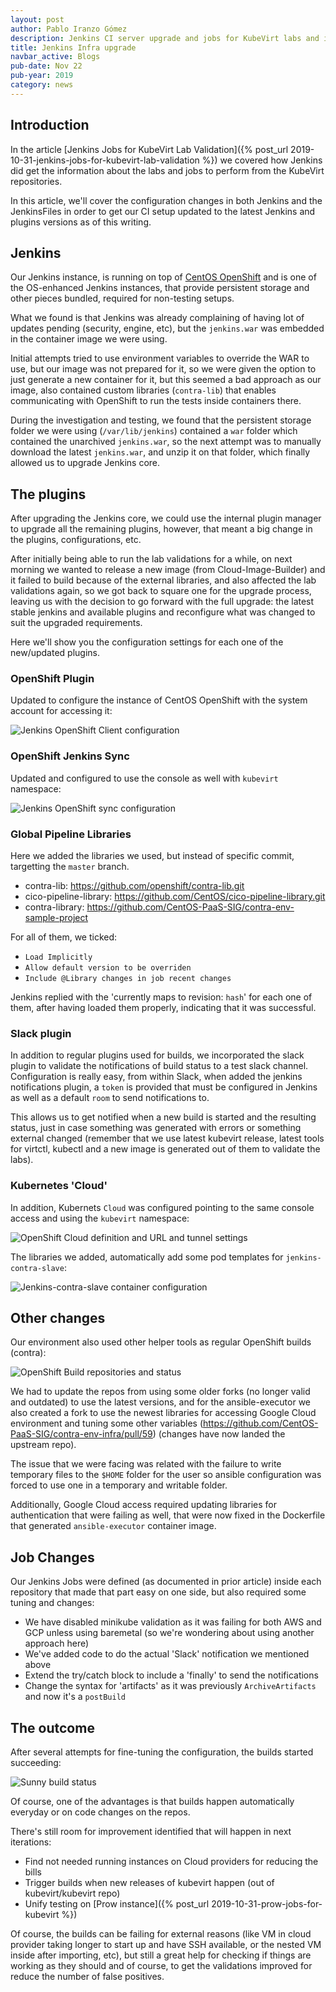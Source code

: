 ```yaml
---
layout: post
author: Pablo Iranzo Gómez
description: Jenkins CI server upgrade and jobs for KubeVirt labs and image creation refresh
title: Jenkins Infra upgrade
navbar_active: Blogs
pub-date: Nov 22
pub-year: 2019
category: news
---
```


## Introduction

In the article [Jenkins Jobs for KubeVirt Lab Validation]({% post_url 2019-10-31-jenkins-jobs-for-kubevirt-lab-validation %}) we covered how Jenkins did get the information about the labs and jobs to perform from the KubeVirt repositories.

In this article, we'll cover the configuration changes in both Jenkins and the JenkinsFiles in order to get our CI setup updated to the latest Jenkins and plugins versions as of this writing.

## Jenkins

Our Jenkins instance, is running on top of [CentOS OpenShift](https://console.apps.ci.centos.org:8443/console/) and is one of the OS-enhanced Jenkins instances, that provide persistent storage and other pieces bundled, required for non-testing setups.

What we found is that Jenkins was already complaining of having lot of updates pending (security, engine, etc), but the `jenkins.war` was embedded in the container image we were using.

Initial attempts tried to use environment variables to override the WAR to use, but our image was not prepared for it, so we were given the option to just generate a new container for it, but this seemed a bad approach as our image, also contained custom libraries (`contra-lib`) that enables communicating with OpenShift to run the tests inside containers there.

During the investigation and testing, we found that the persistent storage folder we were using (`/var/lib/jenkins`) contained a `war` folder which contained the unarchived `jenkins.war`, so the next attempt was to manually download the latest `jenkins.war`, and unzip it on that folder, which finally allowed us to upgrade Jenkins core.

## The plugins

After upgrading the Jenkins core, we could use the internal plugin manager to upgrade all the remaining plugins, however, that meant a big change in the plugins, configurations, etc.

After initially being able to run the lab validations for a while, on next morning we wanted to release a new image (from Cloud-Image-Builder) and it failed to build because of the external libraries, and also affected the lab validations again, so we got back to square one for the upgrade process, leaving us with the decision to go forward with the full upgrade: the latest stable jenkins and available plugins and reconfigure what was changed to suit the upgraded requirements.

Here we'll show you the configuration settings for each one of the new/updated plugins.

### OpenShift Plugin

Updated to configure the instance of CentOS OpenShift with the system account for accessing it:

![Jenkins OpenShift Client configuration](/assets/2019-11-22-jenkins-ci-server-upgrade-and-jobs-for-kubevirt/2019-11-11-09-44-56.png)


### OpenShift Jenkins Sync

Updated and configured to use the console as well with `kubevirt` namespace:

![Jenkins OpenShift sync configuration](/assets/2019-11-22-jenkins-ci-server-upgrade-and-jobs-for-kubevirt/2019-11-11-09-46-47.png)

### Global Pipeline Libraries

Here we added the libraries we used, but instead of specific commit,  targetting the `master` branch.

- contra-lib: <https://github.com/openshift/contra-lib.git>
- cico-pipeline-library: <https://github.com/CentOS/cico-pipeline-library.git>
- contra-library: <https://github.com/CentOS-PaaS-SIG/contra-env-sample-project>

For all of them, we ticked:

- `Load Implicitly`
- `Allow default version to be overriden`
- `Include @Library changes in job recent changes`

Jenkins replied with the 'currently maps to revision: `hash`' for each one of them, after having loaded them properly, indicating that it was successful.

### Slack plugin

In addition to regular plugins used for builds, we incorporated the slack plugin to validate the notifications of build status to a test slack channel. Configuration is really easy, from within Slack, when added the jenkins notifications plugin, a `token` is provided that must be configured in Jenkins as well as a default `room` to send notifications to.

This allows us to get notified when a new build is started and the resulting status, just in case something was generated with errors or something external changed (remember that we use latest kubevirt release, latest tools for virtctl, kubectl and a new image is generated out of them to validate the labs).

### Kubernetes 'Cloud'

In addition, Kubernets `Cloud` was configured pointing to the same console access and using the `kubevirt` namespace:

![OpenShift Cloud definition and URL and tunnel settings](/assets/2019-11-22-jenkins-ci-server-upgrade-and-jobs-for-kubevirt/2019-11-11-09-51-19.png)

The libraries we added, automatically add some pod templates for `jenkins-contra-slave`:

![Jenkins-contra-slave container configuration](/assets/2019-11-22-jenkins-ci-server-upgrade-and-jobs-for-kubevirt/2019-11-11-09-54-24.png)

## Other changes

Our environment also used other helper tools as regular OpenShift builds (contra):

![OpenShift Build repositories and status](/assets/2019-11-22-jenkins-ci-server-upgrade-and-jobs-for-kubevirt/2019-11-11-09-55-41.png)

We had to update the repos from using some older forks (no longer valid and outdated) to use the latest versions, and for the ansible-executor we also created a fork to use the newest libraries for accessing Google Cloud environment and tuning some other variables (<https://github.com/CentOS-PaaS-SIG/contra-env-infra/pull/59>) (changes have now landed the upstream repo).

The issue that we were facing was related with the failure to write temporary files to the `$HOME` folder for the user so ansible configuration was forced to use one in a temporary and writable folder.

Additionally, Google Cloud access required updating libraries for authentication that were failing as well, that were now fixed in the Dockerfile that generated `ansible-executor` container image.

## Job Changes

Our Jenkins Jobs were defined (as documented in prior article) inside each repository that made that part easy on one side, but also required some tuning and changes:

- We have disabled minikube validation as it was failing for both AWS and GCP unless using baremetal (so we're wondering about using another approach here)
- We've added code to do the actual 'Slack' notification we mentioned above
- Extend the try/catch block to include a 'finally' to send the notifications
- Change the syntax for 'artifacts' as it was previously `ArchiveArtifacts` and now it's a `postBuild`

## The outcome

After several attempts for fine-tuning the configuration, the builds started succeeding:

![Sunny build status](/assets/2019-11-22-jenkins-ci-server-upgrade-and-jobs-for-kubevirt/2019-11-11-11-02-34.png)

Of course, one of the advantages is that builds happen automatically everyday or on code changes on the repos.

There's still room for improvement identified that will happen in next iterations:

- Find not needed running instances on Cloud providers for reducing the bills
- Trigger builds when new releases of kubevirt happen (out of kubevirt/kubevirt repo)
- Unify testing on [Prow instance]({% post_url 2019-10-31-prow-jobs-for-kubevirt %})

Of course, the builds can be failing for external reasons (like VM in cloud provider taking longer to start up and have SSH available, or the nested VM inside after importing, etc), but still a great help for checking if things are working as they should and of course, to get the validations improved for reduce the number of false positives.
